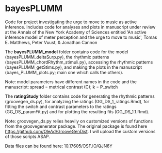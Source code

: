 # bayesPLUMM
Code for project investigating the urge to move to music as active inference.
Includes code for analyses and plots in manuscript under review at the Annals of the New York Academy of Sciences entitled 'An active inference model of meter perception and the urge to move to music', Tomas E. Matthews, Peter Vuust, & Jonathan Cannon


The **bayesPLUMM_model** folder contains code for the model (bayesPLUMM_deltaSurp.py), the rhythmic patterns (bayesPLUMM_chordRhythm_stimuli.py), accessing the rhythmic patterns (bayesPLUMM_getStims.py), and making the plots in the manuscript (bayes_PLUMM_plots.py; main one which calls the others).

Note: model parameters have different names in the code and the manuscript: spread = metrical contrast (C); k = P_switch

The **ratingStudy** folder contains code for generating the rhythmic patterns (groovegen_ds.py), for analyzing the ratings (GG_DS_1_ratings.Rmd), for fitting the switch and contrast parameters to the ratings (GG_DS_paramFit.py) and for plotting the resulting fits (GG_DS_1.1.Rmd).

Note: groovegen_ds.py relies heavily on customized versions of functions from the groovegenerator package. The original package is found here https://github.com/OleAd/GrooveGenDist. I will upload the custom versions of those scripts ASAP. 


Data files can be found here: 10.17605/OSF.IO/QJN6Y
